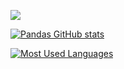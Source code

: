 ![](https://komarev.com/ghpvc/?username=pandas-id&label=Profile+Views)

[![Pandas GitHub stats](https://github-readme-stats.vercel.app/api?username=pandas-id&show_icons=true&theme=monokai)](https://github.com/pandas-id/pandas-id)

[![Most Used Languages](https://github-readme-stats.vercel.app/api/top-langs/?username=pandas-id&layout=compact&card_width=375)](https://github.com/pandas-id/pandas-id)
